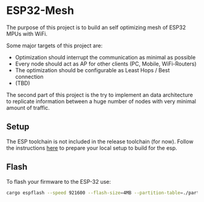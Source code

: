# ESP32-Mesh

The purpose of this project is to build an self optimizing mesh of ESP32 MPUs with WiFi.

Some major targets of this project are:

- Optimization should interrupt the communication as minimal as possible
- Every node should act as AP for other clients (PC, Mobile, WiFi-Routers)
- The optimization should be configurable as Least Hops / Best connection
- (TBD)

The second part of this project is the try to implement an data architecture to replicate
information between a huge number of nodes with very minimal amount of traffic.

## Setup

The ESP toolchain is not included in the release toolchain (for now).
Follow the instructions [here](./setup.md) to prepare your local setup to build for the esp.

## Flash

To flash your firmware to the ESP-32 use:

```bash
cargo espflash --speed 921600 --flash-size=4MB --partition-table=./partitions.csv /dev/ttyUSB0 --monitor
```
